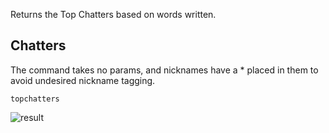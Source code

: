 Returns the Top Chatters based on words written.

## Chatters

The command takes no params, and nicknames have a * placed in them to avoid undesired nickname tagging.

```
topchatters
```

![result](https://i.imgur.com/fFShFiu.png)
